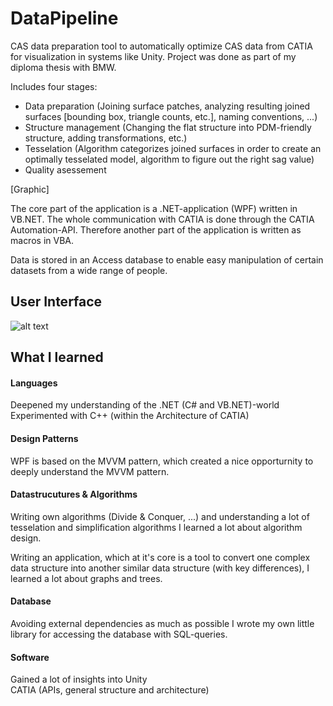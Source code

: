 # DataPipeline
CAS data preparation tool to automatically optimize CAS data from CATIA for visualization in systems like Unity. Project was done as part of my diploma thesis with BMW.

Includes four stages: 
- Data preparation
  (Joining surface patches, analyzing resulting joined surfaces [bounding box, triangle counts, etc.],
  naming conventions, ...)
- Structure management
  (Changing the flat structure into PDM-friendly structure, adding transformations, etc.)
- Tesselation
  (Algorithm categorizes joined surfaces in order to create an optimally tesselated model, 
    algorithm to figure out the right sag value)
- Quality asessement

[Graphic]

The core part of the application is a .NET-application (WPF) written in VB.NET. 
The whole communication with CATIA is done through the CATIA Automation-API. Therefore another part of the application is written as macros in VBA.

Data is stored in an Access database to enable easy manipulation of certain datasets from a wide range of people.

## User Interface

![alt text](https://raw.githubusercontent.com/maxvoi/master/DataPipeline/Img/UI.png)

## What I learned

#### Languages
Deepened my understanding of the .NET (C# and VB.NET)-world\
Experimented with C++ (within the Architecture of CATIA)

#### Design Patterns
WPF is based on the MVVM pattern, which created a nice opporturnity to deeply understand the MVVM pattern.

#### Datastrucutures & Algorithms
Writing own algorithms (Divide & Conquer, ...) and understanding a lot of tesselation and simplification algorithms I learned a lot about algorithm design.

Writing an application, which at it's core is a tool to convert one complex data structure into another similar data structure (with key differences), I learned a lot about graphs and trees. 

#### Database
Avoiding external dependencies as much as possible I wrote my own little library for accessing the database with SQL-queries.

#### Software
Gained a lot of insights into Unity\
CATIA (APIs, general structure and architecture)
